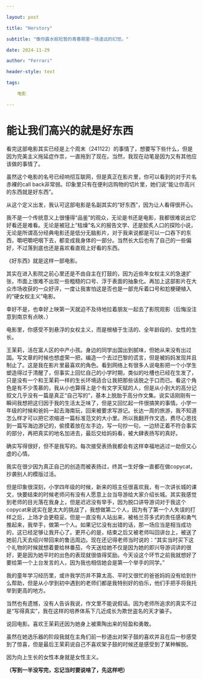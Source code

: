```yaml
---

layout: post

title: "Herstory"

subtitle: "像你露水般短暂的青春期里一场遥远的幻觉。"

date: 2024-11-29

author: "Ferrari"

header-style: text

tags: 

​    电影

---
```


# 能让我们高兴的就是好东西



看完这部电影其实已经是上个周末（241122）的事情了，想要写下些什么，但是因为完美主义拖延症作祟，一直拖到了现在。当然，我现在动笔是因为又有其他应该做的事情了。

虽然这个电影的名号已经响彻互联网，但是真正在影片里，你可以看到的对于片名赤裸的call back非常弱。印象里只有在便利店购物的切片里，她们说“能让你高兴的东西就是好东西”。

从这个定义出发，我认可这部电影是名副其实的“好东西”，因为让人看得很开心。

我不是一个传统意义上很懂得“品鉴”的观众，无论是书还是电影，我都很难说出它好看还是难看。无论是被冠上“枯燥”名义的报告文学、还是脍炙人口的探险小说，无论是所谓高分经典电影还是低分无脑影片，对于我来说都是可以一口吞下的东西，嚼吧嚼吧咽下去，都变成我身体的一部分。当然长大后也有了自己的一些偏好，不过落到底也还是喜欢看直观上好看的东西。

《好东西》就是这样一部电影。

其实在进入影院之前心里还是不由自主在打鼓的，因为近些年女权主义的急速扩张，市面上很难不出现一些粗糙的口号、浮于表面的抽象化。再加上这部影片在大众市场收获的一众好评，一度让我害怕这是否也是一部充斥着口号和尬梗硬植入的“硬女权主义”电影。

幸好不是，也幸好上映第一天就迫不及待地拉着朋友一起去了影院观影（后悔没注意到南京有点映、）

电影里，你感受不到悬浮的女权主义，而是根植于生活的、全年龄段的、女性的生长。

王茉莉，活在富人区的中产小孩。身边的同学出国出到腻味，但她从来没有出过国。写文章的时候也想虚荣一把，编造一个去过巴黎的谎言，但是被妈妈发现并且制止了。这是我在影片里最喜欢的角色。看到网络上有很多人说电影把一个小学生塑造得过于清醒了，但事实上回忆自己的小学时期，类似的吐槽也已经在生发了，只是没有一个和王茉莉一样的生长环境适合让我把那些话脱之于口而已。看这个角色是有不少羡慕的，我从小也算得上是个有文字天赋的人，但是从小到大的高分记叙文几乎没有一篇是真正“自己写的”，基本上脱胎于高分作文集。说实话刚刚有一瞬间我想把这归因于我的生活太乏味了，但是又回忆起一件很搞笑的事情。小学一年级的时候和爸妈一起去海南玩，回来被要求写游记。长达一周的旅游，我不知道怎么样才可以把它浓缩进一篇标准范文的大小里。所以我翻开作文选，费尽心思找到一篇写海边游记的，偷摸着放在左手边，写一句抄一句，一边矫正着不符合事实的部分，再把真实的地名加进去，最后交给妈妈看，被大肆表扬写的真好。

确实写得很好，但不是我写的。每次接受表扬我都会有这样幸福地逃过一劫但又心虚的心情。

我实在很少因为真正自己的创造而被表扬过，终其一生好像一直都在做copycat，抄袭别人的模版过活。

但是印象很深刻，小学四年级的时候，新来的班主任很喜欢我，有一次讲长城的课文，快要结束的时候老师问有没有人愿意上台当导游给大家介绍长城。其实我感觉到老师的目光落在我身上，但是迟迟没有举手，因为脱口讲导游词对于我这个copycat来说实在是太大的挑战了，我想做第二个人，因为有了第一个人失误的打样之后，上场才会更稳妥。但是一直没有人站出来，被格兰芬多式的责任感和勇气推起来，我举手，做第一个人。如果记忆没有出错的话，那一场应当是相当成功的，这已经足够让我开心了。更开心的是，结束之后又被老师叫回讲台上，被送了她前几天去绍兴带回来的鲁迅周边。现在还记得老师当时说的：“其实当时买下这个礼物的时候就想着要给林番茄，今天送给她不仅是因为她的即兴导游词讲的很好，更是因为她平时的出色的表现就很值得奖励。今天设这个环节之前我就想好了要给第一个上台发言的人，因为我也相信她会是第一个举手的同学。”

我的童年学习经历里，或许我学历并不算太高、平时又很忙的爸爸妈妈没有给到什么帮助，但是从小学到初中遇到的老师们都是我特别好的伯乐，他们手把手将我托举到更高的地方。

当然也有遗憾，没有人告诉我说，作文里不能说假话。因为老师所追求的真实不过是“写得真实”，我在这样的培养体系下几近成长为欺世盗名的天才骗子。

说回电影。喜欢王茉莉还因为她身上被熏陶出来的轻盈和勇敢。

虽然在她选乐器的阶段我就在主角们前一秒道出对架子鼓的喜欢并且在后一秒感受到了惊喜，但是最后王茉莉说自己不喜欢架子鼓的时候还是感受到了某种解脱。

因为向上生长的女性本身就是女性主义。



**（写到一半没写完，忘记当时要说啥了，先这样吧）** 